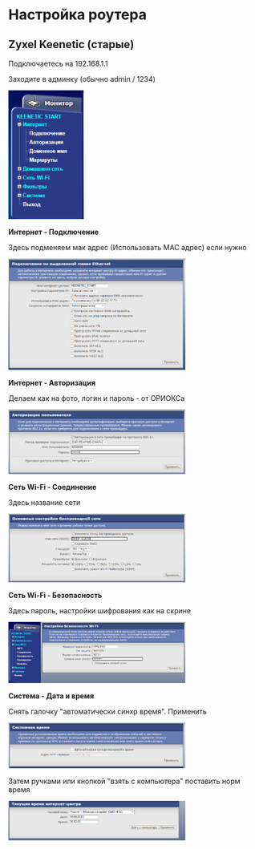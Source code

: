 # Настройка роутера

## Zyxel Keenetic (старые)

Подключаетесь на 192.168.1.1

Заходите в админку (обычно admin / 1234)


<img src="img/zyxel/zyxel5.png" style="max-width:30%">

__Интернет - Подключение__

Здесь подменяем мак адрес (Использовать MAC адрес) если нужно

<img src="img/zyxel/zyxel1.png" style="max-width:70%">

__Интернет - Авторизация__

Делаем как на фото, логин и пароль - от ОРИОКСа

<img src="img/zyxel/zyxel2.png" style="max-width:70%">

__Сеть Wi-Fi - Соединение__

Здесь название сети

<img src="img/zyxel/zyxel3.png" style="max-width:70%">

__Сеть Wi-Fi - Безопасность__

Здесь пароль, настройки шифрования как на скрине

<img src="img/zyxel/zyxel4.png" style="max-width:70%">

__Система - Дата и время__

Снять галочку "автоматически синхр время". Применить

<img src="img/zyxel/zyxel6.png" style="max-width:70%">

Затем ручками или кнопкой "взять с компьютера" поставить норм время


<img src="img/zyxel/zyxel7.png" style="max-width:70%">

